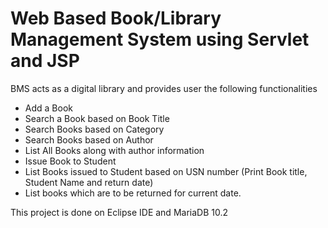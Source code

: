 # Web Based Book/Library Management System using Servlet and JSP
 
 BMS acts as a digital library and provides user the following functionalities
* Add a Book
* Search a Book based on Book Title 
* Search Books based on Category 
* Search Books based on Author 
* List All Books along with author information 
* Issue Book to Student
* List Books issued to Student based on USN number (Print Book title, Student Name and return date) 
* List books which are to be returned for current date.
     
This project is done on Eclipse IDE and MariaDB 10.2 
